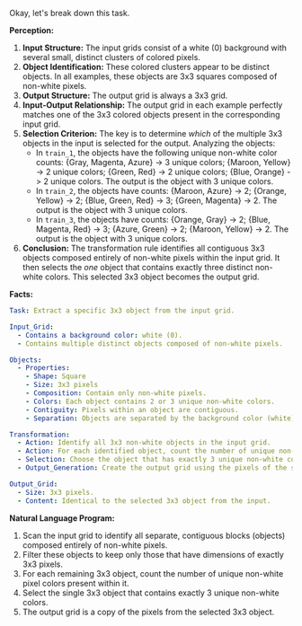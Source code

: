 Okay, let's break down this task.

**Perception:**

1.  **Input Structure:** The input grids consist of a white (0) background with several small, distinct clusters of colored pixels.
2.  **Object Identification:** These colored clusters appear to be distinct objects. In all examples, these objects are 3x3 squares composed of non-white pixels.
3.  **Output Structure:** The output grid is always a 3x3 grid.
4.  **Input-Output Relationship:** The output grid in each example perfectly matches one of the 3x3 colored objects present in the corresponding input grid.
5.  **Selection Criterion:** The key is to determine *which* of the multiple 3x3 objects in the input is selected for the output. Analyzing the objects:
    *   In `train_1`, the objects have the following unique non-white color counts: {Gray, Magenta, Azure} -> 3 unique colors; {Maroon, Yellow} -> 2 unique colors; {Green, Red} -> 2 unique colors; {Blue, Orange} -> 2 unique colors. The output is the object with 3 unique colors.
    *   In `train_2`, the objects have counts: {Maroon, Azure} -> 2; {Orange, Yellow} -> 2; {Blue, Green, Red} -> 3; {Green, Magenta} -> 2. The output is the object with 3 unique colors.
    *   In `train_3`, the objects have counts: {Orange, Gray} -> 2; {Blue, Magenta, Red} -> 3; {Azure, Green} -> 2; {Maroon, Yellow} -> 2. The output is the object with 3 unique colors.
6.  **Conclusion:** The transformation rule identifies all contiguous 3x3 objects composed entirely of non-white pixels within the input grid. It then selects the *one* object that contains exactly three distinct non-white colors. This selected 3x3 object becomes the output grid.

**Facts:**


```yaml
Task: Extract a specific 3x3 object from the input grid.

Input_Grid:
  - Contains a background color: white (0).
  - Contains multiple distinct objects composed of non-white pixels.

Objects:
  - Properties:
    - Shape: Square
    - Size: 3x3 pixels
    - Composition: Contain only non-white pixels.
    - Colors: Each object contains 2 or 3 unique non-white colors.
    - Contiguity: Pixels within an object are contiguous.
    - Separation: Objects are separated by the background color (white).

Transformation:
  - Action: Identify all 3x3 non-white objects in the input grid.
  - Action: For each identified object, count the number of unique non-white colors it contains.
  - Selection: Choose the object that has exactly 3 unique non-white colors.
  - Output_Generation: Create the output grid using the pixels of the selected 3x3 object.

Output_Grid:
  - Size: 3x3 pixels.
  - Content: Identical to the selected 3x3 object from the input.
```


**Natural Language Program:**

1.  Scan the input grid to identify all separate, contiguous blocks (objects) composed entirely of non-white pixels.
2.  Filter these objects to keep only those that have dimensions of exactly 3x3 pixels.
3.  For each remaining 3x3 object, count the number of unique non-white pixel colors present within it.
4.  Select the single 3x3 object that contains exactly 3 unique non-white colors.
5.  The output grid is a copy of the pixels from the selected 3x3 object.